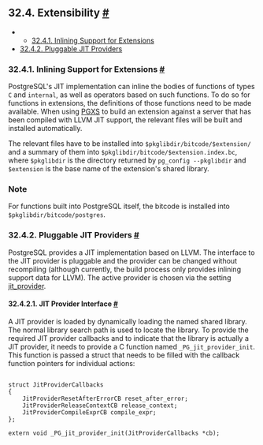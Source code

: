 ## 32.4. Extensibility [#](#JIT-EXTENSIBILITY)

  * *   [32.4.1. Inlining Support for Extensions](jit-extensibility#JIT-EXTENSIBILITY-BITCODE)
  * [32.4.2. Pluggable JIT Providers](jit-extensibility#JIT-PLUGGABLE)

### 32.4.1. Inlining Support for Extensions [#](#JIT-EXTENSIBILITY-BITCODE)

PostgreSQL's JIT implementation can inline the bodies of functions of types `C` and `internal`, as well as operators based on such functions. To do so for functions in extensions, the definitions of those functions need to be made available. When using [PGXS](extend-pgxs "38.18. Extension Building Infrastructure") to build an extension against a server that has been compiled with LLVM JIT support, the relevant files will be built and installed automatically.

The relevant files have to be installed into `$pkglibdir/bitcode/$extension/` and a summary of them into `$pkglibdir/bitcode/$extension.index.bc`, where `$pkglibdir` is the directory returned by `pg_config --pkglibdir` and `$extension` is the base name of the extension's shared library.

### Note

For functions built into PostgreSQL itself, the bitcode is installed into `$pkglibdir/bitcode/postgres`.

### 32.4.2. Pluggable JIT Providers [#](#JIT-PLUGGABLE)

PostgreSQL provides a JIT implementation based on LLVM. The interface to the JIT provider is pluggable and the provider can be changed without recompiling (although currently, the build process only provides inlining support data for LLVM). The active provider is chosen via the setting [jit\_provider](runtime-config-client#GUC-JIT-PROVIDER).

#### 32.4.2.1. JIT Provider Interface [#](#JIT-PLUGGABLE-PROVIDER-INTERFACE)

A JIT provider is loaded by dynamically loading the named shared library. The normal library search path is used to locate the library. To provide the required JIT provider callbacks and to indicate that the library is actually a JIT provider, it needs to provide a C function named `_PG_jit_provider_init`. This function is passed a struct that needs to be filled with the callback function pointers for individual actions:

```

struct JitProviderCallbacks
{
    JitProviderResetAfterErrorCB reset_after_error;
    JitProviderReleaseContextCB release_context;
    JitProviderCompileExprCB compile_expr;
};

extern void _PG_jit_provider_init(JitProviderCallbacks *cb);
```